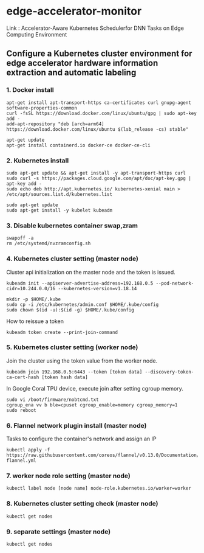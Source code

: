 # edge-accelerator-monitor

Link : Accelerator-Aware Kubernetes Schedulerfor DNN Tasks on Edge Computing Environment


## Configure a Kubernetes cluster environment for edge accelerator hardware information extraction and automatic labeling


### 1. Docker install
```
apt-get install apt-transport-https ca-certificates curl gnupg-agent software-properties-common
curl -fsSL https://download.docker.com/linux/ubuntu/gpg | sudo apt-key add -
add-apt-repository "deb [arch=arm64] https://download.docker.com/linux/ubuntu $(lsb_release -cs) stable"

apt-get update
apt-get install containerd.io docker-ce docker-ce-cli
```

### 2. Kubernetes install
```
sudo apt-get update && apt-get install -y apt-transport-https curl
sudo curl -s https://packages.cloud.google.com/apt/doc/apt-key.gpg | apt-key add -
sudo echo deb http://apt.kubernetes.io/ kubernetes-xenial main > /etc/apt/sources.list.d/kubernetes.list

sudo apt-get update
sudo apt-get install -y kubelet kubeadm
```

### 3. Disable kubernetes container swap,zram
```
swapoff -a
rm /etc/systemd/nvzramconfig.sh
```

### 4. Kubernetes cluster setting (master node)

Cluster api initialization on the master node and the token is issued.

```
kubeadm init --apiserver-advertise-address=192.168.0.5 --pod-network-cidr=10.244.0.0/16 --kubernetes-version=v1.18.14
```
```
mkdir -p $HOME/.kube
sudo cp -i /etc/kubernetes/admin.conf $HOME/.kube/config
sudo chown $(id -u):$(id -g) $HOME/.kube/config
```

How to reissue a token

```
kubeadm token create --print-join-command
```

### 5. Kubernetes cluster setting (worker node)

Join the cluster using the token value from the worker node.

```
kubeadm join 192.168.0.5:6443 --token [token data] --discovery-token-ca-cert-hash [token hash data]
```

In Google Coral TPU device, execute join after setting cgroup memory.

```
sudo vi /boot/firmware/nobtcmd.txt
cgroup_ena vv b ble=cpuset cgroup_enable=memory cgroup_memory=1 
sudo reboot
```

### 6. Flannel network plugin install (master node)

Tasks to configure the container's network and assign an IP

```
kubectl apply -f https://raw.githubusercontent.com/coreos/flannel/v0.13.0/Documentation/kube-flannel.yml
```


### 7. worker node role setting (master node)

```
kubectl label node [node name] node-role.kubernetes.io/worker=worker
```

### 8. Kubernetes cluster setting check (master node)

```
kubectl get nodes
```

### 9. separate settings (master node)

```
kubectl get nodes
```
